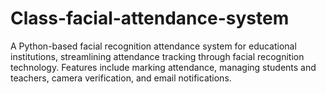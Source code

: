# Class-facial-attendance-system
A Python-based facial recognition attendance system for educational institutions, streamlining attendance tracking through facial recognition technology. Features include marking attendance, managing students and teachers, camera verification, and email notifications.
